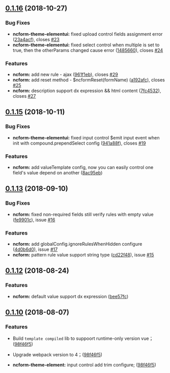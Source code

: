 <a name="0.1.16"></a>
## [0.1.16](https://github.com/vipshop/ncform/compare/v0.1.15...v0.1.16) (2018-10-27)


### Bug Fixes

* **ncform-theme-elementui:** fixed upload control fields assignment error ([23a4acf](https://github.com/vipshop/ncform/commit/23a4acf)), closes [#23](https://github.com/vipshop/ncform/issues/23)
* **ncform-theme-elementui:** fixed select control when multiple is set to true, then the otherParams changed cause error ([1485660](https://github.com/vipshop/ncform/commit/1485660)), closes [#24](https://github.com/vipshop/ncform/issues/24)


### Features

* **ncform:** add new rule - ajax ([961f1eb](https://github.com/vipshop/ncform/commit/961f1eb)), closes [#29](https://github.com/vipshop/ncform/issues/29)
* **ncform:** add reset method - $ncformReset(formName) ([a192afc](https://github.com/vipshop/ncform/commit/a192afc)), closes [#25](https://github.com/vipshop/ncform/issues/25)
* **ncform:** description support dx expression && html content ([7fc4532](https://github.com/vipshop/ncform/commit/7fc4532)), closes [#27](https://github.com/vipshop/ncform/issues/27)

<a name="0.1.15"></a>
## [0.1.15](https://github.com/vipshop/ncform/compare/v0.1.14...v) (2018-10-11)

### Bug Fixes

* **ncform-theme-elementui:** fixed input control $emit input event when init with compound.prependSelect config ([941a88f](https://github.com/vipshop/ncform/commit/941a88f)), closes [#19](https://github.com/vipshop/ncform/issues/19)

### Features

* **ncform:** add valueTemplate config, now you can easily control one field's value depend on another ([8ac95eb](https://github.com/vipshop/ncform/commit/8ac95eb))

<a name="0.1.13"></a>
## [0.1.13](https://github.com/vipshop/ncform/compare/v0.1.12...v0.1.13) (2018-09-10)

### Bug Fixes

* **ncform:** fixed non-required fields still verify rules with empty value ([fe9901c](https://github.com/vipshop/ncform/commit/fe9901c)), issue [#16](https://github.com/vipshop/ncform/issues/16)

### Features

* **ncform:** add globalConfig.ignoreRulesWhenHidden configure ([4d0b6d0](https://github.com/vipshop/ncform/commit/4d0b6d0)), issue [#17](https://github.com/vipshop/ncform/issues/17)
* **ncform:** pattern rule value support string type ([cd22f48](https://github.com/vipshop/ncform/commit/cd22f48)), issue [#15](https://github.com/vipshop/ncform/issues/15)



<a name="0.1.12"></a>
## [0.1.12](https://github.com/vipshop/ncform/compare/v0.1.10...v) (2018-08-24)

### Features

* **ncform:** default value support dx expression ([bee57fc](https://github.com/vipshop/ncform/commit/bee57fc))

<a name="0.1.10"></a>
## [0.1.10](https://github.com/vipshop/ncform/compare/v0.1.8...v0.1.10) (2018-08-07)

### Features

* Build `template compiled` lib to suppoort runtime-only version vue； ([98f46f5](https://github.com/vipshop/ncform/commit/98f46f5))

* Upgrade webpack version to 4；([98f46f5](https://github.com/vipshop/ncform/commit/98f46f5))

* **ncform-theme-element:** input control add trim configure; ([98f46f5](https://github.com/vipshop/ncform/commit/98f46f5))


